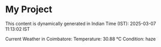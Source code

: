 # My Project

This content is dynamically generated in Indian Time (IST): 2025-03-07 11:13:02 IST


Current Weather in Coimbatore:
Temperature: 30.88 °C
Condition: haze
